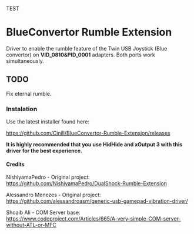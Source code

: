 TEST
# BlueConvertor Rumble Extension

Driver to enable the rumble feature of the Twin USB Joystick (Blue convertor) on **VID_0810&PID_0001** adapters. 
Both ports work simultaneously.

## TODO
Fix eternal rumble.

### Instalation
Use the latest installer found here:

https://github.com/Cinill/BlueConvertor-Rumble-Extension/releases

**It is highly recommended that you use HidHide and xOutput 3 with this driver for the best experience.**

#### Credits

NishiyamaPedro  - Original project: https://github.com/NishiyamaPedro/DualShock-Rumble-Extension

Alessandro Menezes - Original project: https://github.com/alessandroasm/generic-usb-gamepad-vibration-driver/

Shoaib Ali - COM Server base: https://www.codeproject.com/Articles/665/A-very-simple-COM-server-without-ATL-or-MFC
